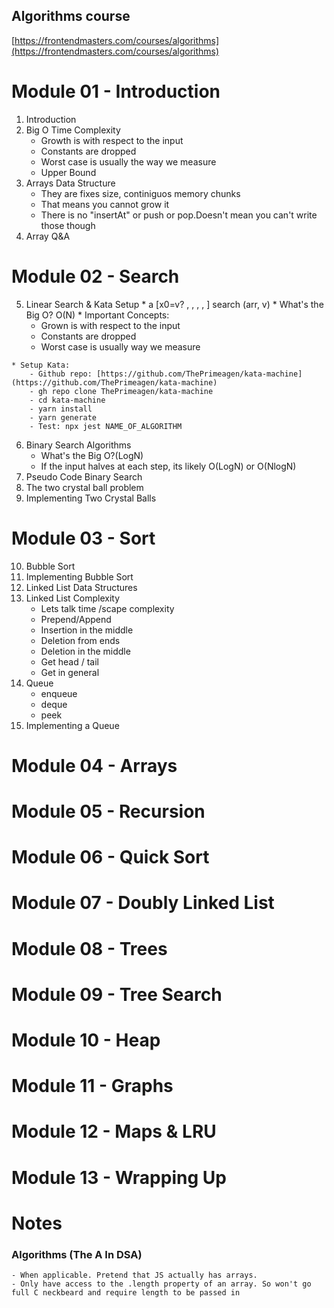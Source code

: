 ## Algorithms course
[https://frontendmasters.com/courses/algorithms](https://frontendmasters.com/courses/algorithms)


# Module 01 - Introduction
01. Introduction
02. Big O Time Complexity
    * Growth is with respect to the input
    * Constants are dropped
    * Worst case is usually the way we measure
    * Upper Bound
03. Arrays Data Structure
    * They are fixes size, continiguos memory chunks
    * That means you cannot grow it
    * There is no "insertAt" or push or pop.Doesn't mean you can't write those though
04. Array Q&A

# Module 02 - Search
05.  Linear Search & Kata Setup 
    *  a [x0=v? , , , ,  ] search (arr, v)
    * What's the Big O? O(N)
    * Important Concepts:
        - Grown is with respect to the input
        - Constants are dropped
        - Worst case is usually way we measure
    
    * Setup Kata:
        - Github repo: [https://github.com/ThePrimeagen/kata-machine](https://github.com/ThePrimeagen/kata-machine)
        - gh repo clone ThePrimeagen/kata-machine
        - cd kata-machine
        - yarn install
        - yarn generate
        - Test: npx jest NAME_OF_ALGORITHM
06. Binary Search Algorithms
    * What's the Big O?(LogN)
    *  If the input halves at each step, its likely O(LogN) or O(NlogN)
07. Pseudo Code Binary Search
08. The two crystal ball problem
09. Implementing Two Crystal Balls

# Module 03 - Sort
10. Bubble Sort
11. Implementing Bubble Sort
12. Linked List Data Structures
13. Linked List Complexity
    * Lets talk time /scape complexity
    - Prepend/Append
    - Insertion in the middle
    - Deletion from ends
    - Deletion in the middle
    - Get head / tail
    - Get in general
14. Queue
    * enqueue
    * deque
    * peek
15. Implementing a Queue
# Module 04 - Arrays
# Module 05 - Recursion
# Module 06 - Quick Sort
# Module 07 - Doubly Linked List
# Module 08 - Trees
# Module 09 - Tree Search
# Module 10 - Heap
# Module 11 - Graphs
# Module 12 - Maps & LRU
# Module 13 - Wrapping Up 

# Notes

### Algorithms (The A In DSA)
    
    - When applicable. Pretend that JS actually has arrays.
    - Only have access to the .length property of an array. So won't go full C neckbeard and require length to be passed in
